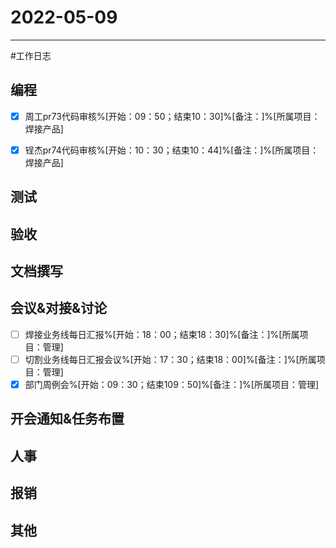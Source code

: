 # 2022-05-09 

---

#工作日志

## 编程
- [x] 周工pr73代码审核%[开始：09：50；结束10：30]%[备注：]%[所属项目：焊接产品]
- [x] 锃杰pr74代码审核%[开始：10：30；结束10：44]%[备注：]%[所属项目：焊接产品]


## 测试



## 验收 



## 文档撰写 



## 会议&对接&讨论

- [ ] 焊接业务线每日汇报%[开始：18：00；结束18：30]%[备注：]%[所属项目：管理]
- [ ] 切割业务线每日汇报会议%[开始：17：30；结束18：00]%[备注：]%[所属项目：管理]
- [x] 部门周例会%[开始：09：30；结束109：50]%[备注：]%[所属项目：管理]

## 开会通知&任务布置



## 人事



## 报销



## 其他



